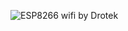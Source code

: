 ![](https://drotek.com/wp-content/uploads/2017/01/DSC02042-1-700x553.jpg "ESP8266 wifi by Drotek")

